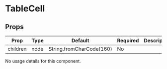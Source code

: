 TableCell
=========


Props
-----
Prop                  | Type     | Default                   | Required | Description
--------------------- | -------- | ------------------------- | -------- | -----------
children|node|String.fromCharCode(160)|No|
No usage details for this component.